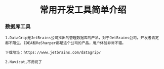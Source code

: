 <h1 align="center">常用开发工具简单介绍</h1>



### 数据库工具

```
1.DataGrip是JetBrains公司推出的管理数据库的产品，对于JetBrains公司，开发者肯定都不陌生，IDEA和ReSharper都是这个公司的产品，用户体验非常不错。

下载地址：https://www.jetbrains.com/datagrip/

2.Navicat,不用说了

```


